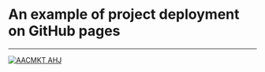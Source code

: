 # An example of project deployment on GitHub pages
---
[![AACMKT AHJ](https://github.com/AACMKT/ahj-env/actions/workflows/web.yml/badge.svg)](https://github.com/AACMKT/ahj-env/actions/workflows/web.yml)
